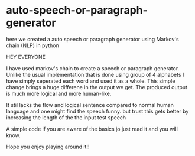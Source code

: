 # auto-speech-or-paragraph-generator
here we created a auto speech or paragraph generator using Markov's chain (NLP) in python 

HEY EVERYONE

I have used markov's chain to create a speech or paragraph generator. Unlike the usual implementation that is done using group of 4 alphabets I have simply seperated each word and used it as a whole.
This simple change brings a huge differene in the output we get. The produced output is much more logical and more human-like.

It stil lacks the flow and logical sentence compared to normal human language and one might find the speech funny. but trust this gets better by increasing the length of the the input test speech

A simple code if you are aware of the basics jo just read it and you will know.

Hope you enjoy playing around it!!
